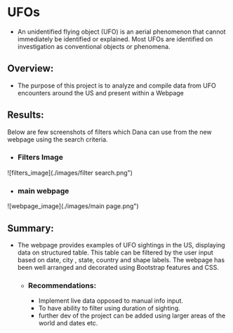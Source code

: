 # UFOs

- An unidentified flying object (UFO) is an aerial phenomenon that cannot immediately be identified or explained. Most UFOs are identified on investigation as conventional objects or phenomena.

## Overview: 
- The purpose of this project is to analyze and compile data from UFO encounters around the US and present within a Webpage

## Results: 
Below are few screenshots of filters which Dana can use from the new webpage using the search criteria. 

- ### Filters Image
![filters_image](./images/filter search.png")

- ### main webpage

![webpage_image](./images/main page.png")


## Summary: 
- The webpage provides examples of UFO sightings in the US,  displaying data on structured table. This table can be filtered by the user input based on date, city , state, country and shape labels. The webpage has been well arranged and decorated using Bootstrap features and CSS. 

    - ### Recommendations:
        - Implement live data opposed to manual info input.
        - To have ability to filter using duration of sighting.
        - further dev of the project can be added using larger areas of the world and dates etc.
        